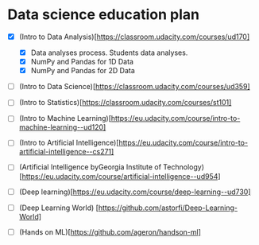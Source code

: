 # Data science education plan

- [X] (Intro to Data Analysis)[https://classroom.udacity.com/courses/ud170]
  - [X] Data analyses process. Students data analyses.
  - [X] NumPy and Pandas for 1D Data
  - [X] NumPy and Pandas for 2D Data

- [ ] (Intro to Data Science)[https://classroom.udacity.com/courses/ud359]
- [ ] (Intro to Statistics)[https://classroom.udacity.com/courses/st101]

- [ ] (Intro to Machine Learning)[https://eu.udacity.com/course/intro-to-machine-learning--ud120]
- [ ] (Intro to Artificial Intelligence)[https://eu.udacity.com/course/intro-to-artificial-intelligence--cs271]
- [ ] (Artificial Intelligence byGeorgia Institute of Technology)[https://eu.udacity.com/course/artificial-intelligence--ud954]
- [ ] (Deep learning)[https://eu.udacity.com/course/deep-learning--ud730]

- [ ] (Deep Learning World) [https://github.com/astorfi/Deep-Learning-World] 
- [ ] (Hands on ML)[https://github.com/ageron/handson-ml]
